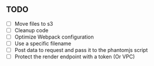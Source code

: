 ## TODO
- [ ] Move files to s3
- [ ] Cleanup code
- [ ] Optimize Webpack configuration
- [ ] Use a specific filename
- [ ] Post data to request and pass it to the phantomjs script
- [ ] Protect the render endpoint with a token (Or VPC)
